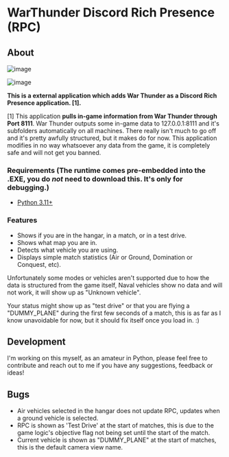 # WarThunder Discord Rich Presence (RPC)

## About

![image](https://github.com/ValerieOSD/WarThunderRPC/assets/144137904/2ff2533c-d962-42cf-a2f9-0d113e9029b5)

![image](https://github.com/ValerieOSD/WarThunderRPC/assets/144137904/26584cb8-37d0-4af3-b664-1c41f948fac1)


**This is a external application which adds War Thunder as a Discord Rich Presence application. \[1].**

\[1] This application **pulls in-game information from War Thunder through Port 8111**.
War Thunder outputs some in-game data to 127.0.0.1:8111 and it's subfolders automatically on all machines. There really isn't much to go off and it's pretty awfully structured, but it makes do for now.
This application modifies in no way whatsoever any data from the game, it is completely safe and will not get you banned.

### Requirements (The runtime comes pre-embedded into the .EXE, you do *not* need to download this. It's only for debugging.)

 - [Python 3.11+](https://www.microsoft.com/store/productId/9NRWMJP3717K?ocid=pdpshare)

### Features

  - Shows if you are in the hangar, in a match, or in a test drive.
  - Shows what map you are in.
  - Detects what vehicle you are using.
  - Displays simple match statistics (Air or Ground, Domination or Conquest, etc).

Unfortunately some modes or vehicles aren't supported due to how the data is structured from the game itself,
Naval vehicles show no data and will not work, it will show up as "Unknown vehicle".

Your status might show up as "test drive" or that you are flying a "DUMMY_PLANE" during the first few seconds of a match, this is as far as I know unavoidable for now, but it should fix itself once you load in. :)

## Development

I'm working on this myself, as an amateur in Python, please feel free to contribute and reach out to me if you have any suggestions, feedback or ideas!

## Bugs

 - Air vehicles selected in the hangar does not update RPC, updates when a ground vehicle is selected.
 - RPC is shown as 'Test Drive' at the start of matches, this is due to the game logic's objective flag not being set until the start of the match.
 - Current vehicle is shown as "DUMMY_PLANE" at the start of matches, this is the default camera view name.
